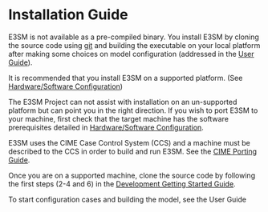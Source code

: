 # Installation Guide

E3SM is not available as a pre-compiled binary.  You install
E3SM by cloning the source code using [git](https://git-scm.com/)
and building the executable on your local platform after making some
choices on model configuration (addressed in the [User Guide](user-guide/index.md)).

It is recommended that you install E3SM on a supported platform.
(See [Hardware/Software Configuration](https://acme-climate.atlassian.net/wiki/spaces/DOC/pages/4116447351/Hardware+Software+Configuration))

The E3SM Project can not assist with installation on an un-supported platform but can point you in the right direction.
If you wish to port E3SM to your machine, first check that the target machine has
the software prerequisites detailed in
[Hardware/Software Configuration](https://acme-climate.atlassian.net/wiki/spaces/DOC/pages/4116447351/Hardware+Software+Configuration#Software-prerequisites).

E3SM uses the CIME Case Control System (CCS) and a machine must be described to the CCS
in order to build and run E3SM.  See the
[CIME Porting Guide](https://esmci.github.io/cime/versions/master/html/users_guide/porting-cime.html).

Once you are on a supported machine, clone the source code by following the first steps (2-4 and 6)
in the [Development Getting Started Guide](https://acme-climate.atlassian.net/wiki/spaces/DOC/pages/1868455/Development+Getting+Started+Guide).

To start configuration cases and building the model, see the User Guide
